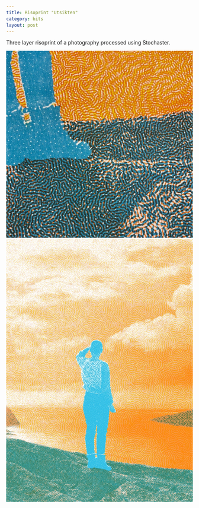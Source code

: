 ```yaml
---
title: Risoprint "Utsikten"
category: bits
layout: post
---
```


Three layer risoprint of a photography processed using Stochaster. 

![Physical format](/assets/img/utsikten1.jpg)
![Physical format](/assets/img/utsikten2.jpg)
